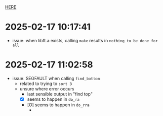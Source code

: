 [HERE](notes.md)

# 2025-02-17 10:17:41
-	issue: when libft.a exists, calling `make` results in `nothing to be done for all`

# 2025-02-17 11:02:58
-	issue: SEGFAULT when calling `find_bottom`
	-	related to trying to `sort 3`
	-	unsure where error occurs
		-	last sensible output in "find top"
		-	[X] seems to happen in `do_ra`
		-	[O] seems to happen in `do_rra`
			-	[](../alt/operations/rotate.c#L69)